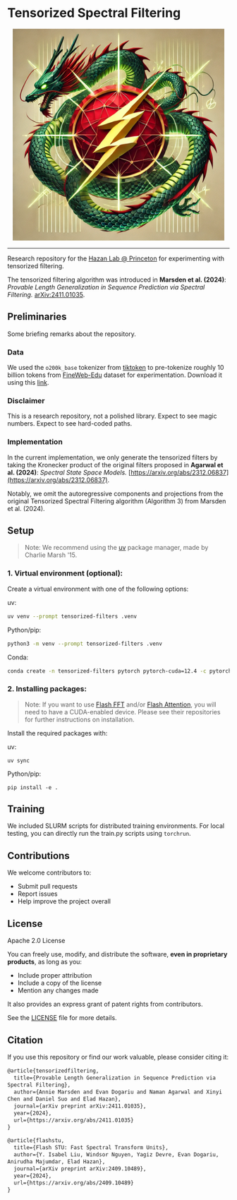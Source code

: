 # Tensorized Spectral Filtering

<div align="center">
  <img src="docs/tensorized.webp" alt="Tensorized Flash STU" width="480">
</div>

---

Research repository for the [Hazan Lab @ Princeton](https://sites.google.com/view/gbrainprinceton/projects/spectral-transformers?authuser=0) for experimenting with tensorized filtering.

The tensorized filtering algorithm was introduced in <b>Marsden et al. (2024)</b>: <em>Provable Length Generalization in Sequence Prediction via Spectral Filtering.</em> [arXiv:2411.01035](https://arxiv.org/abs/2411.01035).

## Preliminaries

Some briefing remarks about the repository.

### Data

We used the `o200k_base` tokenizer from [tiktoken](https://github.com/openai/tiktoken) to pre-tokenize roughly 10 billion tokens from [FineWeb-Edu](https://arxiv.org/abs/2406.17557) dataset for experimentation. Download it using this [link](https://drive.google.com/drive/folders/1G3axZCbS27ZuT4dBsnrcVPUDD-Fbd7BN?usp=sharing).

### Disclaimer

This is a research repository, not a polished library. Expect to see magic numbers. Expect to see hard-coded paths.

### Implementation

In the current implementation, we only generate the tensorized filters by taking the Kronecker product of the original filters proposed in <b>Agarwal et al. (2024)</b>: <em>Spectral State Space Models.</em> [https://arxiv.org/abs/2312.06837](https://arxiv.org/abs/2312.06837).

Notably, we omit the autoregressive components and projections from the original Tensorized Spectral Filtering algorithm (Algorithm 3) from Marsden et al. (2024).

## Setup
> Note: We recommend using the [uv](https://docs.astral.sh/uv/getting-started/installation/) package manager, made by Charlie Marsh '15.

### 1. Virtual environment (optional):

Create a virtual environment with one of the following options:

uv:
```zsh
uv venv --prompt tensorized-filters .venv
```
Python/pip:
```zsh
python3 -m venv --prompt tensorized-filters .venv
```
Conda:
```zsh
conda create -n tensorized-filters pytorch pytorch-cuda=12.4 -c pytorch -c nvidia
```

### 2. Installing packages:

> Note: If you want to use [Flash FFT](https://github.com/HazyResearch/flash-fft-conv) and/or [Flash Attention](https://github.com/Dao-AILab/flash-attention), you will need to have a CUDA-enabled device. Please see their repositories for further instructions on installation.

Install the required packages with:

uv:
```python3
uv sync
```

Python/pip:
```python3
pip install -e .
```

## Training

We included SLURM scripts for distributed training environments. For local testing, you can directly run the train.py scripts using `torchrun`.

## Contributions

We welcome contributors to:

- Submit pull requests
- Report issues
- Help improve the project overall

## License

Apache 2.0 License

You can freely use, modify, and distribute the software, **even in proprietary products**, as long as you:
- Include proper attribution
- Include a copy of the license
- Mention any changes made

It also provides an express grant of patent rights from contributors.

See the [LICENSE](LICENSE) file for more details.

## Citation
If you use this repository or find our work valuable, please consider citing it:

```
@article{tensorizedfiltering,
  title={Provable Length Generalization in Sequence Prediction via Spectral Filtering}, 
  author={Annie Marsden and Evan Dogariu and Naman Agarwal and Xinyi Chen and Daniel Suo and Elad Hazan},
  journal={arXiv preprint arXiv:2411.01035},
  year={2024},
  url={https://arxiv.org/abs/2411.01035}
}
```

```
@article{flashstu,
  title={Flash STU: Fast Spectral Transform Units},
  author={Y. Isabel Liu, Windsor Nguyen, Yagiz Devre, Evan Dogariu, Anirudha Majumdar, Elad Hazan},
  journal={arXiv preprint arXiv:2409.10489},
  year={2024},
  url={https://arxiv.org/abs/2409.10489}
}
```
